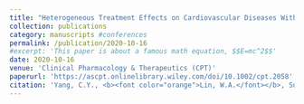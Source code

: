 ```yaml
---
title: "Heterogeneous Treatment Effects on Cardiovascular Diseases With Dipeptidyl Peptidase-4 Inhibitors Versus Sulfonylureas in Type 2 Diabetes Patients"
collection: publications
category: manuscripts #conferences
permalink: /publication/2020-10-16
#excerpt: 'This paper is about a famous math equation, $$E=mc^2$$'
date: 2020-10-16
venue: 'Clinical Pharmacology & Therapeutics (CPT)'
paperurl: 'https://ascpt.onlinelibrary.wiley.com/doi/10.1002/cpt.2058'
citation: 'Yang, C.Y., <b><font color="orange">Lin, W.A.</font></b>, Su, P.F., Li, L.J., Yang, C.T., Ou, H.T. and Kuo, S. (2021). &quot;Heterogeneous Treatment Effects on Cardiovascular Diseases With Dipeptidyl Peptidase-4 Inhibitors Versus Sulfonylureas in Type 2 Diabetes Patients &quot; <i>Clinical Pharmacology & Therapeutics (CPT)</i>. 109(3):772-781.'
---
```


<!---Using [MathJax](https://www.mathjax.org/) in the description is supported - $$E=mc^2$$ - however, the use must be mindful that the default delimiters are `$$...$$` and `\\[...\\]` which differs from the `$...$` that is typically expected.--->

